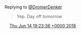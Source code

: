 Replying to [@DromerDenker](https://twitter.com/DromerDenker/status/1006612744169193478)

> Yep\. Day off tomorrow

<img src="../../media/tweet.ico" width="12" /> [Thu Jun 14 19:23:36 +0000 2018](https://twitter.com/DromerDenker/status/1007342813166653440)